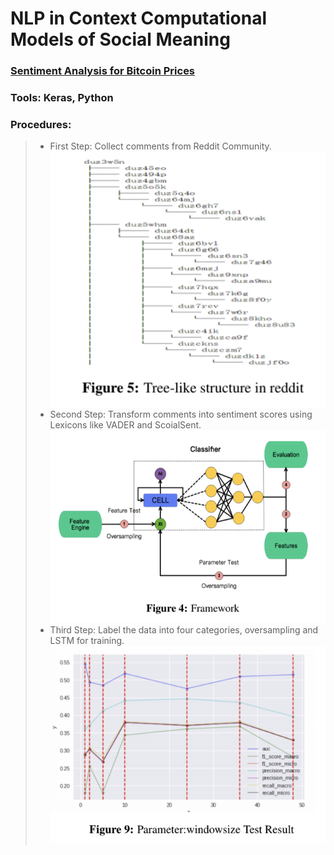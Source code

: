 # NLP in Context Computational Models of Social Meaning


### [Sentiment Analysis for Bitcoin Prices](https://drive.google.com/file/d/148yOFW1_obxXyP_dUzvuCLlQj6-7ehhI/view?usp=sharing)

### Tools: Keras, Python

### Procedures:
>* First Step: Collect comments from Reddit Community.
![](https://github.com/16GMCN/Bitcoin-Sentiment-Analysis/blob/master/pic/Treelike_Reddit.png)
>* Second Step: Transform comments into sentiment scores using Lexicons like VADER and ScoialSent.
![](https://github.com/16GMCN/Bitcoin-Sentiment-Analysis/blob/master/pic/architecture.png)
>*  Third Step: Label the data into four categories, oversampling and LSTM for training.
![](https://github.com/16GMCN/Bitcoin-Sentiment-Analysis/blob/master/pic/window_result.png)




